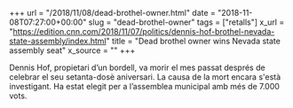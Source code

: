 +++
url = "/2018/11/08/dead-brothel-owner.html"
date = "2018-11-08T07:27:00+00:00"
slug = "dead-brothel-owner"
tags = ["retalls"]
x_url = "https://edition.cnn.com/2018/11/07/politics/dennis-hof-brothel-nevada-state-assembly/index.html"
title = "Dead brothel owner wins Nevada state assembly seat"
x_source = ""
+++


Dennis Hof, propietari d’un bordell, va morir el mes passat després de celebrar el seu setanta-dosè aniversari. La causa de la mort encara s'està investigant. Ha estat elegit per a l’assemblea municipal amb més de 7.000 vots.
